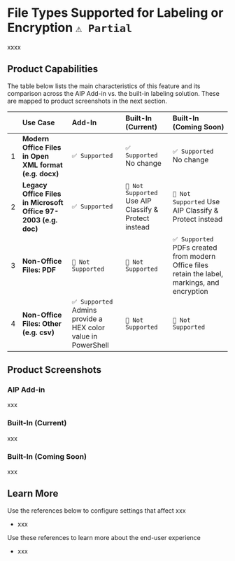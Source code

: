 # File Types Supported for Labeling or Encryption `⚠️ Partial`

xxxx

## Product Capabilities
The table below lists the main characteristics of this feature and its comparison across the AIP Add-in vs. the built-in labeling solution. These are mapped to product screenshots in the next section. 

|  | Use Case             | Add-In| Built-In (Current) | Built-In (Coming Soon)|
| :----                   | :---- | :---- | :---- | :---- |
| 1 | **Modern Office Files in Open XML format (e.g. docx)**   | `✅ Supported`  | `✅ Supported` No change | `✅ Supported` No change  |
| 2 | **Legacy Office Files in Microsoft Office 97-2003 (e.g. doc)**   | `✅ Supported` |  `🚫 Not Supported` Use AIP Classify & Protect instead | `🚫 Not Supported` Use AIP Classify & Protect instead |
| 3 | **Non-Office Files: PDF**             | `🚫 Not Supported` |  `🚫 Not Supported` | `✅ Supported` PDFs created from modern Office files retain the label, markings, and encryption |
| 4 | **Non-Office Files: Other (e.g. csv)** | `✅ Supported` Admins provide a HEX color value in PowerShell |  `🚫 Not Supported` | `🚫 Not Supported` |


## Product Screenshots

### AIP Add-in
xxx

### Built-In (Current)
xxx

### Built-In (Coming Soon)
xxx

## Learn More
Use the references below to configure settings that affect xxx
- xxx
 
 Use these references to learn more about the end-user experience
- xxx
